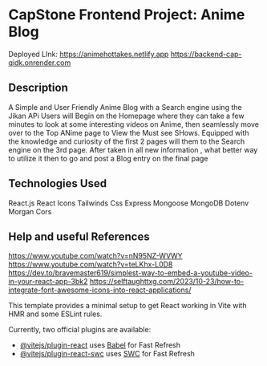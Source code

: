 # CapStone Frontend Project: Anime Blog
Deployed LInk: https://animehottakes.netlify.app
              https://backend-cap-qidk.onrender.com

## Description
A Simple and User Friendly Anime Blog with a Search engine using the Jikan APi
Users will Begin on the Homepage where they can take a few minutes to look at some interesting videos on Anime, then seamlessly move over to the Top ANime page 
to View the Must see SHows. Equipped with the knowledge and curiosity of the first 2 pages will them to the Search engine on the 3rd page. After taken in all 
new information , what better way to utilize it then to go and post a Blog entry on the final page
## Technologies Used
React.js
React Icons
Tailwinds Css
Express
Mongoose
MongoDB
Dotenv
Morgan
Cors

## Help and useful References

https://www.youtube.com/watch?v=nN95NZ-WVWY
https://www.youtube.com/watch?v=teLKhx-L0D8
https://dev.to/bravemaster619/simplest-way-to-embed-a-youtube-video-in-your-react-app-3bk2
https://selftaughttxg.com/2023/10-23/how-to-integrate-font-awesome-icons-into-react-applications/








This template provides a minimal setup to get React working in Vite with HMR and some ESLint rules.

Currently, two official plugins are available:

- [@vitejs/plugin-react](https://github.com/vitejs/vite-plugin-react/blob/main/packages/plugin-react/README.md) uses [Babel](https://babeljs.io/) for Fast Refresh
- [@vitejs/plugin-react-swc](https://github.com/vitejs/vite-plugin-react-swc) uses [SWC](https://swc.rs/) for Fast Refresh
